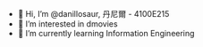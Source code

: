 - 👋 Hi, I’m @danillosaur, 丹尼爾 - 4100E215
- 👀 I’m interested in dmovies
- 🌱 I’m currently learning Information Engineering

<!---
danillosaur/danillosaur is a ✨ special ✨ repository because its `README.md` (this file) appears on your GitHub profile.
You can click the Preview link to take a look at your changes.
--->
